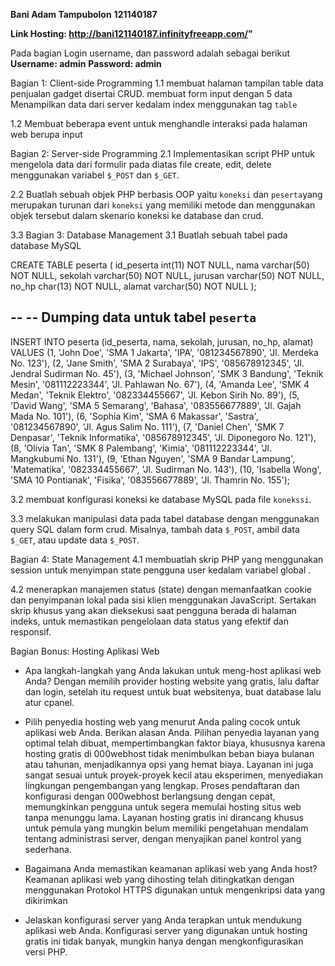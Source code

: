 **Bani Adam Tampubolon**
**121140187**

**Link Hosting: http://bani121140187.infinityfreeapp.com/"**

Pada bagian Login username, dan password adalah sebagai berikut
**Username: admin**
**Password: admin**

Bagian 1: Client-side Programming
1.1 membuat halaman tampilan table data penjualan gadget disertai CRUD. membuat form input dengan 5 data Menampilkan data dari server kedalam index menggunakan tag `table`

1.2 Membuat beberapa event untuk menghandle interaksi pada halaman web berupa input

Bagian 2: Server-side Programming 
2.1 Implementasikan script PHP untuk mengelola data dari formulir pada diatas file create, edit, delete menggunakan variabel `$_POST`  dan `$_GET`.


2.2  Buatlah sebuah objek PHP berbasis OOP yaitu `koneksi` dan `peserta`yang merupakan turunan dari `koneksi` yang memiliki metode dan menggunakan objek tersebut dalam skenario koneksi ke database dan crud.

3.3 Bagian 3: Database Management
3.1 Buatlah sebuah tabel pada database MySQL

CREATE TABLE peserta (
  id_peserta int(11) NOT NULL,
  nama varchar(50) NOT NULL,
  sekolah varchar(50) NOT NULL,
  jurusan varchar(50) NOT NULL,
  no_hp char(13) NOT NULL,
  alamat varchar(50) NOT NULL
);

--
-- Dumping data untuk tabel `peserta`
--

INSERT INTO peserta (id_peserta, nama, sekolah, jurusan, no_hp, alamat) VALUES
(1, 'John Doe', 'SMA 1 Jakarta', 'IPA', '081234567890', 'Jl. Merdeka No. 123'),
(2, 'Jane Smith', 'SMA 2 Surabaya', 'IPS', '085678912345', 'Jl. Jendral Sudirman No. 45'),
(3, 'Michael Johnson', 'SMK 3 Bandung', 'Teknik Mesin', '081112223344', 'Jl. Pahlawan No. 67'),
(4, 'Amanda Lee', 'SMK 4 Medan', 'Teknik Elektro', '082334455667', 'Jl. Kebon Sirih No. 89'),
(5, 'David Wang', 'SMA 5 Semarang', 'Bahasa', '083556677889', 'Jl. Gajah Mada No. 101'),
(6, 'Sophia Kim', 'SMA 6 Makassar', 'Sastra', '081234567890', 'Jl. Agus Salim No. 111'),
(7, 'Daniel Chen', 'SMK 7 Denpasar', 'Teknik Informatika', '085678912345', 'Jl. Diponegoro No. 121'),
(8, 'Olivia Tan', 'SMK 8 Palembang', 'Kimia', '081112223344', 'Jl. Mangkubumi No. 131'),
(9, 'Ethan Nguyen', 'SMA 9 Bandar Lampung', 'Matematika', '082334455667', 'Jl. Sudirman No. 143'),
(10, 'Isabella Wong', 'SMA 10 Pontianak', 'Fisika', '083556677889', 'Jl. Thamrin No. 155');

3.2  membuat konfigurasi koneksi ke database MySQL pada file `konekssi`.

3.3  melakukan manipulasi data pada tabel database dengan menggunakan query SQL dalam form crud. Misalnya, tambah data `$_POST`, ambil data `$_GET`, atau update data `$_POST`.

Bagian 4: State Management
4.1 membuatlah skrip PHP yang menggunakan session untuk menyimpan state pengguna user kedalam variabel global
.

4.2 menerapkan manajemen status (state) dengan memanfaatkan cookie dan penyimpanan lokal pada sisi klien menggunakan JavaScript. Sertakan skrip khusus yang akan dieksekusi saat pengguna berada di halaman indeks, untuk memastikan pengelolaan data status yang efektif dan responsif.

Bagian Bonus: Hosting Aplikasi Web 

- Apa langkah-langkah yang Anda lakukan untuk meng-host aplikasi web Anda?
 Dengan memilih provider hosting website yang gratis, lalu daftar dan login, setelah itu request untuk buat websitenya, buat database lalu atur cpanel.

- Pilih penyedia hosting web yang menurut Anda paling cocok untuk aplikasi web Anda. Berikan alasan Anda.
 Pilihan penyedia layanan yang optimal telah dibuat, mempertimbangkan faktor biaya, khususnya karena hosting gratis di 000webhost tidak menimbulkan beban biaya bulanan atau tahunan, menjadikannya opsi yang hemat biaya.
 Layanan ini juga sangat sesuai untuk proyek-proyek kecil atau eksperimen, menyediakan lingkungan pengembangan yang lengkap.
 Proses pendaftaran dan konfigurasi dengan 000webhost berlangsung dengan cepat, memungkinkan pengguna untuk segera memulai hosting situs web tanpa menunggu lama.
 Layanan hosting gratis ini dirancang khusus untuk pemula yang mungkin belum memiliki pengetahuan mendalam tentang administrasi server, dengan menyajikan panel kontrol yang sederhana.

- Bagaimana Anda memastikan keamanan aplikasi web yang Anda host?
 Keamanan aplikasi web yang dihosting telah ditingkatkan dengan menggunakan Protokol HTTPS digunakan untuk mengenkripsi data yang dikirimkan

- Jelaskan konfigurasi server yang Anda terapkan untuk mendukung aplikasi web Anda.
 Konfigurasi server yang digunakan untuk hosting gratis ini tidak banyak, mungkin hanya dengan mengkonfigurasikan versi PHP.
